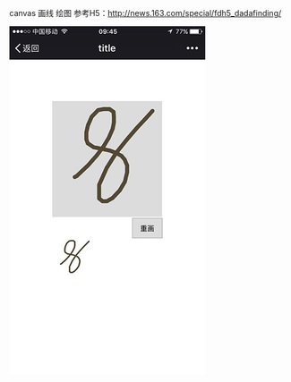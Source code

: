 canvas 画线 绘图
参考H5：http://news.163.com/special/fdh5_dadafinding/

![screenshot](https://github.com/guanm/planet/blob/master/assets/img/drawline/screenshot.jpg)
